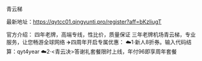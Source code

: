青云梯

最新地址：https://qytcc01.qingyunti.pro/register?aff=bKzliugT

官方介绍：
四年老牌，高端专线，性比价，质量保证
三年老牌机场青云梯，专业服务，让您畅游全球网络
✈️四周年开启专属优惠：
☁️1·新人8折券。输入代码结算：qyt4year
☁️2·<青云决>答谢礼套餐限时上线，年付96即享周年套餐
